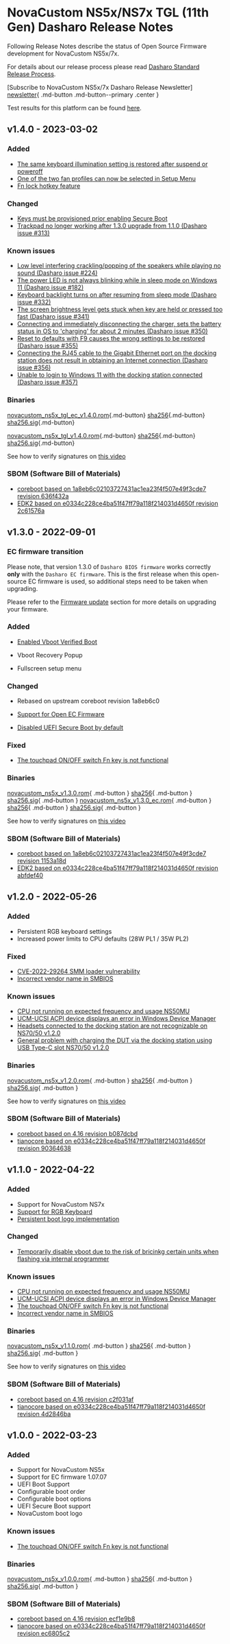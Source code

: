 # NovaCustom NS5x/NS7x TGL (11th Gen) Dasharo Release Notes

Following Release Notes describe the status of Open Source Firmware development
for NovaCustom NS5x/7x.

For details about our release process please read
[Dasharo Standard Release Process](../../dev-proc/standard-release-process.md).

[Subscribe to NovaCustom NS5x/7x Dasharo Release Newsletter]
[newsletter]{ .md-button .md-button--primary .center }

[newsletter]: https://newsletter.3mdeb.com/subscription/T61MyO2sP

Test results for this platform can be found
[here](https://docs.google.com/spreadsheets/d/1LOXY9HCu-fMitkYwX08iLsQdSNenzyU0LnMdVbZB5Do/edit?usp=sharing).

## v1.4.0 - 2023-03-02

### Added

- [The same keyboard illumination setting is restored after suspend or poweroff](https://github.com/Dasharo/dasharo-issues/issues/339)
- [One of the two fan profiles can now be selected in Setup Menu](https://docs.dasharo.com/unified/novacustom/fan-profiles/)
- [Fn lock hotkey feature](https://docs.dasharo.com/unified/novacustom/fn-lock-hotkey/)

### Changed

- [Keys must be provisioned prior enabling Secure Boot](https://docs.dasharo.com/dasharo-menu-docs/device-manager/#secure-boot-configuration)
- [Trackpad no longer working after 1.3.0 upgrade from 1.1.0 (Dasharo issue #313)](https://github.com/Dasharo/dasharo-issues/issues/313)

### Known issues

- [Low level interfering crackling/popping of the speakers while playing no sound (Dasharo issue #224)](https://github.com/Dasharo/dasharo-issues/issues/224)
- [The power LED is not always blinking while in sleep mode on Windows 11 (Dasharo issue #182)](https://github.com/Dasharo/dasharo-issues/issues/182)
- [Keyboard backlight turns on after resuming from sleep mode  (Dasharo issue #332)](https://github.com/Dasharo/dasharo-issues/issues/332)
- [The screen brightness level gets stuck when key are held or pressed too fast (Dasharo issue #341)](https://github.com/Dasharo/dasharo-issues/issues/341)
- [Connecting and immediately disconnecting the charger, sets the battery status in OS to 'charging' for about 2 minutes (Dasharo issue #350)](https://github.com/Dasharo/dasharo-issues/issues/350)
- [Reset to defaults with F9 causes the wrong settings to be restored (Dasharo issue #355)](https://github.com/Dasharo/dasharo-issues/issues/355)
- [Connecting the RJ45 cable to the Gigabit Ethernet port on the docking station does not result in obtaining an Internet connection (Dasharo issue #356)](https://github.com/Dasharo/dasharo-issues/issues/356)
- [Unable to login to Windows 11 with the docking station connected (Dasharo issue #357)](https://github.com/Dasharo/dasharo-issues/issues/357)

### Binaries

[novacustom_ns5x_tgl_ec_v1.4.0.rom][novacustom_ns5x_tgl_ec_v1.4.0.rom_file]{.md-button}
[sha256][novacustom_ns5x_tgl_ec_v1.4.0.rom_hash]{.md-button}
[sha256.sig][novacustom_ns5x_tgl_ec_v1.4.0.rom_sig]{.md-button}

[novacustom_ns5x_tgl_v1.4.0.rom][novacustom_ns5x_tgl_v1.4.0.rom_file]{.md-button}
[sha256][novacustom_ns5x_tgl_v1.4.0.rom_hash]{.md-button}
[sha256.sig][novacustom_ns5x_tgl_v1.4.0.rom_sig]{.md-button}

See how to verify signatures on [this video](https://asciinema.org/a/518379)

### SBOM (Software Bill of Materials)

- [coreboot based on 1a8eb6c02103727431ac1ea23f4f507e49f3cde7 revision 636f432a](https://github.com/Dasharo/coreboot/tree/636f432a)
- [EDK2 based on e0334c228ce4ba51f47ff79a118f214031d4650f revision 2c61576a](https://github.com/Dasharo/edk2/tree/2c61576a)

[newsletter]: https://newsletter.3mdeb.com/subscription/T61MyO2sP
[novacustom_ns5x_tgl_ec_v1.4.0.rom_file]: https://3mdeb.com/open-source-firmware/Dasharo/novacustom_ns5x_tgl/v1.4.0/novacustom_ns5x_tgl_ec_v1.4.0.rom
[novacustom_ns5x_tgl_ec_v1.4.0.rom_hash]: https://3mdeb.com/open-source-firmware/Dasharo/novacustom_ns5x_tgl/v1.4.0/novacustom_ns5x_tgl_ec_v1.4.0.rom.sha256
[novacustom_ns5x_tgl_ec_v1.4.0.rom_sig]: https://3mdeb.com/open-source-firmware/Dasharo/novacustom_ns5x_tgl/v1.4.0/novacustom_ns5x_tgl_ec_v1.4.0.rom.sha256.sig
[novacustom_ns5x_tgl_v1.4.0.rom_file]: https://3mdeb.com/open-source-firmware/Dasharo/novacustom_ns5x_tgl/v1.4.0/novacustom_ns5x_tgl_v1.4.0.rom
[novacustom_ns5x_tgl_v1.4.0.rom_hash]: https://3mdeb.com/open-source-firmware/Dasharo/novacustom_ns5x_tgl/v1.4.0/novacustom_ns5x_tgl_v1.4.0.rom.sha256
[novacustom_ns5x_tgl_v1.4.0.rom_sig]: https://3mdeb.com/open-source-firmware/Dasharo/novacustom_ns5x_tgl/v1.4.0/novacustom_ns5x_tgl_v1.4.0.rom.sha256.sig

## v1.3.0 - 2022-09-01

### EC firmware transition

Please note, that version 1.3.0 of `Dasharo BIOS firmware` works correctly
**only** with the `Dasharo EC firmware`. This is the first release when this
open-source EC firmware is used, so additional steps need to be taken when
upgrading.

Please refer to the [Firmware update](/unified/novacustom/firmware-update)
section for more details on upgrading your firmware.

### Added

- [Enabled Vboot Verified Boot](https://docs.dasharo.com/unified-test-documentation/dasharo-security/201-verified-boot/)

- Vboot Recovery Popup

- Fullscreen setup menu

### Changed

- Rebased on upstream coreboot revision 1a8eb6c0

- [Support for Open EC Firmware](../../../dasharo-tools-suite/documentation#ec-transition)

- [Disabled UEFI Secure Boot by default](https://docs.dasharo.com/unified-test-documentation/dasharo-security/206-secure-boot/)

### Fixed

- [The touchpad ON/OFF switch Fn key is not functional](https://github.com/Dasharo/dasharo-issues/issues/38)

### Binaries

[novacustom_ns5x_v1.3.0.rom][rom_v1.3.0]{ .md-button }
[sha256][sha_v1.3.0]{ .md-button }
[sha256.sig][sig_v1.3.0]{ .md-button }
[novacustom_ns5x_v1.3.0_ec.rom][rom_ec_v1.3.0]{ .md-button }
[sha256][sha_ec_v1.3.0]{ .md-button }
[sha256.sig][sig_ec_v1.3.0]{ .md-button }

[rom_v1.3.0]: https://3mdeb.com/open-source-firmware/Dasharo/novacustom_ns5x/v1.3.0/novacustom_ns5x_v1.3.0.rom
[sha_v1.3.0]: https://3mdeb.com/open-source-firmware/Dasharo/novacustom_ns5x/v1.3.0/novacustom_ns5x_v1.3.0.rom.sha256
[sig_v1.3.0]: https://3mdeb.com/open-source-firmware/Dasharo/novacustom_ns5x/v1.3.0/novacustom_ns5x_v1.3.0.rom.sha256.sig
[rom_ec_v1.3.0]: https://3mdeb.com/open-source-firmware/Dasharo/novacustom_ns5x/v1.3.0/novacustom_ns5x_v1.3.0_ec.rom
[sha_ec_v1.3.0]: https://3mdeb.com/open-source-firmware/Dasharo/novacustom_ns5x/v1.3.0/novacustom_ns5x_v1.3.0_ec.rom.sha256
[sig_ec_v1.3.0]: https://3mdeb.com/open-source-firmware/Dasharo/novacustom_ns5x/v1.3.0/novacustom_ns5x_v1.3.0_ec.rom.sha256.sig

See how to verify signatures on [this video](https://asciinema.org/a/518379)

### SBOM (Software Bill of Materials)

- [coreboot based on 1a8eb6c02103727431ac1ea23f4f507e49f3cde7 revision 1153a18d](https://github.com/Dasharo/coreboot/tree/1153a18d)
- [EDK2 based on e0334c228ce4ba51f47ff79a118f214031d4650f revision abfdef40](https://github.com/Dasharo/edk2/tree/abfdef40)

## v1.2.0 - 2022-05-26

### Added

- Persistent RGB keyboard settings
- Increased power limits to CPU defaults (28W PL1 / 35W PL2)

### Fixed

- [CVE-2022-29264 SMM loader vulnerability](https://nvd.nist.gov/vuln/detail/CVE-2022-29264)
- [Incorrect vendor name in SMBIOS](https://github.com/Dasharo/dasharo-issues/issues/74)

### Known issues

- [CPU not running on expected frequency and usage NS50MU](https://github.com/Dasharo/dasharo-issues/issues/64)
- [UCM-UCSI ACPI device displays an error in Windows Device Manager](https://github.com/Dasharo/dasharo-issues/issues/57)
- [Headsets connected to the docking station are not recognizable on NS70/50 v1.2.0](https://github.com/Dasharo/dasharo-issues/issues/89)
- [General problem with charging the DUT via the docking station using USB Type-C slot NS70/50 v1.2.0](https://github.com/Dasharo/dasharo-issues/issues/91)

### Binaries

[novacustom_ns5x_v1.2.0.rom][rom_v1.2.0]{ .md-button }
[sha256][sha_v1.2.0]{ .md-button }
[sha256.sig][sig_v1.2.0]{ .md-button }

[rom_v1.2.0]: https://3mdeb.com/open-source-firmware/Dasharo/novacustom_ns5x/v1.2.0/novacustom_ns5x_v1.2.0.rom
[sha_v1.2.0]: https://3mdeb.com/open-source-firmware/Dasharo/novacustom_ns5x/v1.2.0/novacustom_ns5x_v1.2.0.rom.sha256
[sig_v1.2.0]: https://3mdeb.com/open-source-firmware/Dasharo/novacustom_ns5x/v1.2.0/novacustom_ns5x_v1.2.0.rom.sha256.sig

See how to verify signatures on [this video](https://asciinema.org/a/433461)

### SBOM (Software Bill of Materials)

- [coreboot based on 4.16 revision b087dcbd](https://github.com/Dasharo/coreboot/tree/b087dcbd)
- [tianocore based on e0334c228ce4ba51f47ff79a118f214031d4650f revision 90364638](https://github.com/Dasharo/edk2/tree/90364638)

## v1.1.0 - 2022-04-22

### Added

- Support for NovaCustom NS7x
- [Support for RGB Keyboard](https://docs.dasharo.com/unified/novacustom/rgb-keyboard/)
- [Persistent boot logo implementation](https://docs.dasharo.com/common-coreboot-docs/custom_logo/)

### Changed

- [Temporarily disable vboot due to the risk of bricinkg certain units when flashing via internal programmer](https://github.com/Dasharo/dasharo-issues/issues/73)

### Known issues

- [CPU not running on expected frequency and usage NS50MU](https://github.com/Dasharo/dasharo-issues/issues/64)
- [UCM-UCSI ACPI device displays an error in Windows Device Manager](https://github.com/Dasharo/dasharo-issues/issues/57)
- [The touchpad ON/OFF switch Fn key is not functional](https://github.com/Dasharo/dasharo-issues/issues/38)
- [Incorrect vendor name in SMBIOS](https://github.com/Dasharo/dasharo-issues/issues/74)

### Binaries

[novacustom_ns5x_v1.1.0.rom][rom_v1.1.0]{ .md-button }
[sha256][sha_v1.1.0]{ .md-button }
[sha256.sig][sig_v1.1.0]{ .md-button }

[rom_v1.1.0]: https://3mdeb.com/open-source-firmware/Dasharo/novacustom_ns5x/v1.1.0/novacustom_ns5x_v1.1.0.rom
[sha_v1.1.0]: https://3mdeb.com/open-source-firmware/Dasharo/novacustom_ns5x/v1.1.0/novacustom_ns5x_v1.1.0.rom.sha256
[sig_v1.1.0]: https://3mdeb.com/open-source-firmware/Dasharo/novacustom_ns5x/v1.1.0/novacustom_ns5x_v1.1.0.rom.sha256.sig

See how to verify signatures on [this video](https://asciinema.org/a/433461)

### SBOM (Software Bill of Materials)

- [coreboot based on 4.16 revision c2f031af](https://github.com/Dasharo/coreboot/tree/c2f031af)
- [tianocore based on e0334c228ce4ba51f47ff79a118f214031d4650f revision 4d2846ba](https://github.com/Dasharo/edk2/tree/4d2846ba)

## v1.0.0 - 2022-03-23

### Added

- Support for NovaCustom NS5x
- Support for EC firmware 1.07.07
- UEFI Boot Support
- Configurable boot order
- Configurable boot options
- UEFI Secure Boot support
- NovaCustom boot logo

### Known issues

- [The touchpad ON/OFF switch Fn key is not functional](https://github.com/Dasharo/dasharo-issues/issues/38)

### Binaries

[novacustom_ns5x_v1.0.0.rom][v1.0.0_rom]{ .md-button }
[sha256][v1.0.0_sha]{ .md-button }
[sha256.sig][v1.0.0_sig]{ .md-button }

[v1.0.0_rom]:https://3mdeb.com/open-source-firmware/Dasharo/novacustom_ns5x/novacustom_ns5x_v1.0.0.rom
[v1.0.0_sha]:https://3mdeb.com/open-source-firmware/Dasharo/novacustom_ns5x/novacustom_ns5x_v1.0.0.rom.sha256
[v1.0.0_sig]:https://3mdeb.com/open-source-firmware/Dasharo/novacustom_ns5x/novacustom_ns5x_v1.0.0.rom.sha256.sig

### SBOM (Software Bill of Materials)

- [coreboot based on 4.16 revision ecf1e9b8](https://github.com/Dasharo/coreboot/tree/ecf1e9b8)
- [tianocore based on e0334c228ce4ba51f47ff79a118f214031d4650f revision ec6805c2](https://github.com/Dasharo/edk2/tree/ec6805c2)
